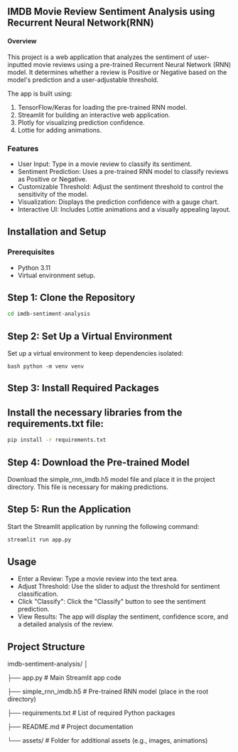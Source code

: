 ## IMDB Movie Review Sentiment Analysis using Recurrent Neural Network(RNN)

#### Overview
This project is a web application that analyzes the sentiment of user-inputted movie reviews using a pre-trained Recurrent Neural Network (RNN) model. It determines whether a review is Positive or Negative based on the model's prediction and a user-adjustable threshold.

The app is built using:

1. TensorFlow/Keras for loading the pre-trained RNN model.
2. Streamlit for building an interactive web application.
3. Plotly for visualizing prediction confidence.
4. Lottie for adding animations.

### Features
- User Input: Type in a movie review to classify its sentiment.
- Sentiment Prediction: Uses a pre-trained RNN model to classify reviews as Positive or Negative.
- Customizable Threshold: Adjust the sentiment threshold to control the sensitivity of the model.
- Visualization: Displays the prediction confidence with a gauge chart.
- Interactive UI: Includes Lottie animations and a visually appealing layout.

## Installation and Setup
### Prerequisites
- Python 3.11
- Virtual environment setup.

## Step 1: Clone the Repository

``` bash git clone https://github.com/sm0311/imdb-sentiment-analysis.git
cd imdb-sentiment-analysis

```

## Step 2: Set Up a Virtual Environment
Set up a virtual environment to keep dependencies isolated:

``` bash python -m venv venv ```

## Step 3: Install Required Packages

## Install the necessary libraries from the requirements.txt file:

``` bash
pip install -r requirements.txt

```

## Step 4: Download the Pre-trained Model

Download the simple_rnn_imdb.h5 model file and place it in the project directory. This file is necessary for making predictions.

## Step 5: Run the Application
Start the Streamlit application by running the following command:

``` bash
streamlit run app.py 
```

## Usage
- Enter a Review: Type a movie review into the text area.
- Adjust Threshold: Use the slider to adjust the threshold for sentiment classification.
- Click "Classify": Click the "Classify" button to see the sentiment prediction.
- View Results: The app will display the sentiment, confidence score, and a detailed analysis of the review.

## Project Structure

imdb-sentiment-analysis/
│

├── app.py                 # Main Streamlit app code

├── simple_rnn_imdb.h5     # Pre-trained RNN model (place in the root directory)

├── requirements.txt       # List of required Python packages

├── README.md              # Project documentation

└── assets/                # Folder for additional assets (e.g., images, animations)
